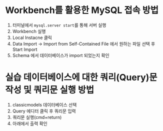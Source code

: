 # Workbench를 활용한 MySQL 접속 방법

1. 터미널에서 `mysql.server start`를 통해 서버 실행
2. Workbench 실행
3. Local Instacne 클릭
4. Data Import -> Import from Self-Contained File 에서 원하는 파일 선택 후 Start Import
5. Schema 에서 데이터베이스가 import 되었는지 확인

# 실습 데이터베이스에 대한 쿼리(Query)문 작성 및 쿼리문 실행 방법

1. classicmodels 데이터베이스 선택
2. Query 에디터 클릭 후 쿼리문 입력
3. 쿼리문 실행(cmd+return)
4. 아래에서 출력 확인
